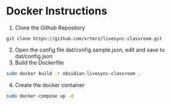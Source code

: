 # Docker Instructions

1. Clone the Github Repository
```git
git clone https://github.com/vrtmrz/livesync-classroom.git
```
2. Open the config file dat/config.sample.json, edit and save to dat/config.json
3. Build the Dockerfile
```bash
sudo docker build -t obsidian-livesync-classroom .
```
4. Create the docker container
```bash
sudo docker-compose up -d
```
